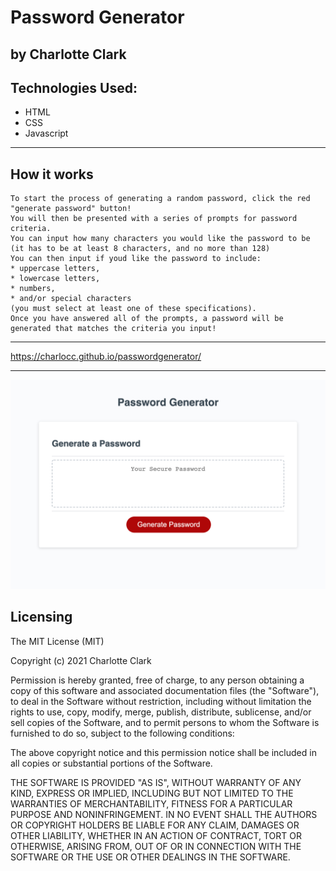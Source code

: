 # Password Generator

## by Charlotte Clark

## Technologies Used:
* HTML 
* CSS
* Javascript


----
## How it works


```
To start the process of generating a random password, click the red "generate password" button! 
You will then be presented with a series of prompts for password criteria.
You can input how many characters you would like the password to be 
(it has to be at least 8 characters, and no more than 128)
You can then input if youd like the password to include: 
* uppercase letters, 
* lowercase letters, 
* numbers, 
* and/or special characters 
(you must select at least one of these specifications).
Once you have answered all of the prompts, a password will be generated that matches the criteria you input! 

```

----
https://charlocc.github.io/passwordgenerator/


----
![alt text](/screenshot.png)

## Licensing

The MIT License (MIT)

Copyright (c) 2021 Charlotte Clark

Permission is hereby granted, free of charge, to any person obtaining a copy of this software and associated documentation files (the "Software"), to deal in the Software without restriction, including without limitation the rights to use, copy, modify, merge, publish, distribute, sublicense, and/or sell copies of the Software, and to permit persons to whom the Software is furnished to do so, subject to the following conditions:

The above copyright notice and this permission notice shall be included in all copies or substantial portions of the Software.

THE SOFTWARE IS PROVIDED "AS IS", WITHOUT WARRANTY OF ANY KIND, EXPRESS OR IMPLIED, INCLUDING BUT NOT LIMITED TO THE WARRANTIES OF MERCHANTABILITY, FITNESS FOR A PARTICULAR PURPOSE AND NONINFRINGEMENT. IN NO EVENT SHALL THE AUTHORS OR COPYRIGHT HOLDERS BE LIABLE FOR ANY CLAIM, DAMAGES OR OTHER LIABILITY, WHETHER IN AN ACTION OF CONTRACT, TORT OR OTHERWISE, ARISING FROM, OUT OF OR IN CONNECTION WITH THE SOFTWARE OR THE USE OR OTHER DEALINGS IN THE SOFTWARE.
